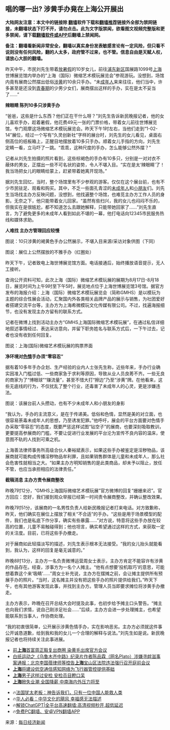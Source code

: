  <!-- 面包屑导航 --> <h2>唱的哪一出? 涉黄手办竟在上海公开展出</h2> <p class="notice"><b>大陆网友注意：本文中的链接除 <a href="https://github.com/bannedbook/fanqiang" >翻墙</a>软件下载和<a href="https://github.com/killgcd/justmysocks/blob/master/README.md">翻墙推荐</a>链接外全部为禁网链接，未翻墙状态下打不开，请勿点击。此为文字版禁闻，欲看图文视频完整版和更多禁闻，请下载<a href="https://github.com/bannedbook/fanqiang">翻墙软件或APP</a>后翻墙上禁闻网。</p><p>备注：翻墙看新闻非常安全，翻墙以真实身份发表敏感言论有一定风险，但只看不说则没有任何风险，翻的人太多，政府管不过来，也不管。信息自由是天赋人权，请放心大胆的翻墙。</b></p>  <div class="entry"> <p>昨天中午，市民刘先生带着<a href="https://www.bannedbook.org/bnews/tag/%E6%94%BE%E6%9A%91%E5%81%87/" class="st_tag internal_tag" rel="tag" title="标签 放暑假 下的日志">放暑假</a>的10岁女儿，前往<a href="https://www.bannedbook.org/bnews/tag/%E6%B5%A6%E4%B8%9C%E6%96%B0%E5%8C%BA/" class="st_tag internal_tag" rel="tag" title="标签 浦东新区 下的日志">浦东新区</a>国展路1099号<a href="https://www.bannedbook.org/bnews/tag/%e4%b8%8a%e6%b5%b7/" class="st_tag internal_tag" rel="tag" title="标签 上海 下的日志">上海</a>世博展览馆内举办的“上海（国际）微缩艺术模玩展览会”参观游玩。没想到，场馆内竟有展商公然摆出低俗<a href="https://www.bannedbook.org/bnews/tag/%e6%b6%89%e9%bb%84/" class="st_tag internal_tag" rel="tag" title="标签 涉黄 下的日志">涉黄</a>的10余只手办。“未<a href="https://www.bannedbook.org/bnews/tag/%E6%88%90%E5%B9%B4%E4%BA%BA/" class="st_tag internal_tag" rel="tag" title="标签 成年人 下的日志">成年人</a>来来往往，他们当中，许多甚至是还没到<a href="https://www.bannedbook.org/bnews/tag/%E9%9D%92%E6%98%A5%E6%9C%9F/" class="st_tag internal_tag" rel="tag" title="标签 青春期 下的日志">青春期</a>的少男少女们，展商摆出这样的手办，实在是太不妥当了……”</p> <p><strong>辣眼睛 陈列10多只涉黄手办</strong></p> <p>“爸爸，这些是什么东西？他们正在干什么呀？”刘先生告诉新民晚报记者，他的女儿喜欢手办，趁着暑假，他花费49元一张的门票价格，带着女儿前往世博展览馆，专门观摩这场微缩艺术模玩展览会。昨天下午1时左右，当他们走到“1-02-14”展位，经过一个写有“久灵创新社”字样的展台时，刘先生的女儿看见，桌面右侧高位的纸板箱上，正醒目地摆放着10多只手办。顺着女儿手指的方向，刘先生定睛一看，立马吓了一跳。“乖乖，这种尺度的手办，怎么能够公然外摆？”</p> <p>记者从刘先生拍摄的照片看到，这些棕褐色的手办有10多只，分别是一对对衣不蔽体的男女，正摆出一些不可名状的姿势，令人不堪入目。“实在是太‘辣眼睛’了！我当场把女儿的眼睛给蒙上，赶紧带着她离开现场。”</p> <p>据刘先生回忆，当时，整个场馆里有不少参观的游客。仅仅在这个展台前，也有不少市民驻足、观看和购买。其中，不乏一些面孔青涩的<a href="https://www.bannedbook.org/bnews/tag/%E6%9C%AA%E6%88%90%E5%B9%B4%E4%BA%BA/" class="st_tag internal_tag" rel="tag" title="标签 未成年人 下的日志">未成年人</a>和<a href="https://www.bannedbook.org/bnews/tag/%E5%B0%8F%E6%9C%8B%E5%8F%8B/" class="st_tag internal_tag" rel="tag" title="标签 小朋友 下的日志">小朋友</a>们。刘先生当场找主办方反映问题，没想到，他找遍整个场馆，也难觅主办方工作人员的身影。无奈之下，他只能带着女儿回家。“虽然有些扫兴，我的女儿也闷闷不乐的，但我实在是很尴尬，都不知道怎么去跟她解释，只能带她回家了……”刘先生直言，为了避免更多的未成年人看到如此不堪的一幕，他打电话向12345市民服务热线和媒体求助。</p> <p><strong>人难找 主办方管理回应较慢</strong></p>  <p>图说：10只涉黄的褐黄色手办公然展示，不堪入目来源/采访对象供图（下同）</p> <p>图说：展位上公然摆放的不雅手办（红圈处）</p> <p>昨天下午，记者致电上海世博展览馆方面。电话接通后，始终播放语音提示，无人工接听。</p> <p>查询公开资料可知，此次上海（国际）微缩艺术模玩展的展期为8月17日-8月18日，展览时间为上午9时至下午5时，展览地点位于上海世博展览馆3号馆。据官方发布的海报介绍：上海（国际）微缩艺术模玩展览会（简称GMHS）是以模玩为主题的综合性展会活动，汇聚国内外各类相关品牌产品的展示与销售，为社团爱好者搭建交流平台等，主办方为上海希微模玩文化传媒有限公司。不过，找遍海报细节，也没有发现主办方留有的联系方式。</p> <p>记者在微博上找到活动主办方“GMHS上海国际微缩艺术模玩展”，在通过私信详细地叙述事情经过、表达采访意向，并留下职务姓名与联系方式后，一下午过去，记者也没有收到任何回复。</p> <p>图说：上海(国际)微缩艺术模玩展的购票界面</p>  <p><strong>净环境对<span class='wp_keywordlink'><a href="https://www.bannedbook.org/bnews/tculture/20130726/156255.html" title="天眼所见：色欲的本质是什么" target="_blank">色情</a></span>手办须“零容忍”</strong></p> <p>据有着10多年手办企划、生产经验的业内人士张先生称，近些年来，手办行业确实因准入门槛过低、一些商家急于求利等原因，导致从业人员良莠不齐。一些无良的商家为了“博眼球”“赚流量”，甚至不惜大打“擦边”乃至“涉黄”牌。在他看来，这些无底线的行为，不仅扰乱了整个行业，还毒害了未成年人的心灵，更是涉嫌违法。</p> <p>图说：该展台前人头攒动，也有不少未成年人和小朋友的身影</p> <p>“我认为，手办的主流意义，是在于传递美。低俗和色情，显然是美的对立面，也很容易荼毒未成年人的思想，乃至诱发犯罪。”他呼吁，展会的平台方面要对色情手办采取“零容忍”的态度，既要严惩这样试图“钻空子”的展商，也要深刻吸取教训，更要提高参展商的门槛，不要让促进行业发展的平台沦为宣传不良内容的温床，使意图不轨的人找到可乘之机。</p> <p>上海善法律师事务所高级合伙人秦裕斌表示，如果这些手办被鉴定是淫秽物品，该展商就可能构成传播淫秽物品牟利罪，且如果销售群体是儿童和未成年人，那么社会危害性就相当之大。“如果主办方明知销售的是此类商品，却未予以阻止，放任不管，也应当承担相应的法律责任。”</p> <p><strong>截稿消息 主办方责令展商整改</strong></p>  <p>昨晚7时12分，“GMHS上海国际微缩艺术模玩展”官方微博的回复“姗姗来迟”。官方回应：您好，我们接到观众举报已经第一时间责令展商整改，并确认整改效果。</p> <p>昨晚7时51分，该展商的一名男性负责人给新民晚报记者打来电话。对方致歉称，昨天，他们确实在展位上摆放了相关“不合适”的手办。“这些是用于场景模型的配件，我们也是私底下作分享，确实有些暴露……”对方说，特意将这些手办放在较高的位置，儿童不易触碰得到；他也坦言，确实希望通过这样的方式，来获取一定的关注度。目前，已将这些手办撤走。</p> <p>对于展商如此轻描淡写的描述，刘先生表示根本无法接受。“我的女儿抬头就能看到，我认为，这样的回复是毫无诚意的。”</p> <p>昨晚8时13分，主办方一名负责微博运营周女士表示，主办方肯定不能容许有涉黄的作品存在。经查，涉事方为一名个人摊主。“他有点想要‘投机取巧’的意思，可能想着靠这个来‘吸睛’……”周女士补充说，主办方在摆摊之前，会让摊主提供所有预展手办的照片。“当时，这名摊主并没有把这些手办的照片提供给我们。”昨天下午，也有其他游客发现此事，并找到主办方。管理人员当即要求摊位将涉黄手办撤走。</p> <p>主办方表示，昨晚在召开总结大会时提及此事，也初步给予摊主口头警告。“摊主也向我们求情，说自己刚涉足社会……”后续，主办方会进一步处理摊主，也希望能联系到当事人，作协商处理。</p> <p>“我的初衷很简单，公开展示涉黄色情手办，实在影响恶劣。主办方必须就这件事公开诚恳道歉，给到我和我的女儿一个合理的解释与说法。”刘先生如是说。新民晚报记者也将持续关注此事进展。</p>  <!--<div id="taboola-mid-1"></div>--><ul class='op-related-articles' title='相关阅读'> <li><a href='https://www.bannedbook.org/bnews/cnnews/20240818/2075990.html' target='_blank'>前<b>上海</b>首富周正毅复出商圈 染黄毛出席官方会议</a></li> <li><a href='https://www.bannedbook.org/bnews/weiquan/20240818/2075960.html' target='_blank'>白纸运动之&#12298;乌鲁木齐中路&#12299;纪录片作者陈品霖&#65288;网名Plato&#65289;涉嫌寻衅滋事案通报&#65306;北京李国蓓律师等控告<b>上海</b>宝山区法院违法强行召开庭前会议</a></li> <li><a href='https://www.bannedbook.org/bnews/itnews/20240817/2075910.html' target='_blank'><b>上海</b>将建设低空通信感知网络为飞行器管控提供基础</a></li> <li><a href='https://www.bannedbook.org/bnews/cnnews/20240817/2075880.html' target='_blank'><b>上海</b>男子这样过安检 安检员目瞪口呆</a></li> <li><a href='https://www.bannedbook.org/bnews/baitai/20240817/2075720.html' target='_blank'><b>上海</b>掀失业潮 全国降薪 中南海内外压力将至</a></li> </ul> <ul class="texttj"> <li>🔥<a href="https://www.bannedbook.org/bnews/ssgc/20230219/1850782.html" target="_blank">法国犹太老板：神告诉我们，只有一位中国人能救人类</a></li> <li>🔥<a href="https://www.bannedbook.org/bnews/comments/20220220/1694796.html" target="_blank">华人必看：中华文化的飓风 幸福感无法描述</a></li> <li>🔥<a href="https://github.com/bannedbook/fanqiang/wiki/V2ray%E6%9C%BA%E5%9C%BA" target="_blank">解锁ChatGPT|全平台高速翻墙:高清视频秒开,超低延迟</a></li> <li>🔥<a href="https://github.com/bannedbook/fanqiang/wiki/%E7%A6%81%E9%97%BB%E7%BD%91%E5%AE%89%E5%8D%93%E7%BF%BB%E5%A2%99%E6%96%B0%E9%97%BBAPP" target="_blank">免费PC翻墙、安卓VPN翻墙APP</a></li> </ul><p class="src-info">来源：<a href="https://www.bannedbook.org/bnews/tag/%e6%af%8f%e6%97%a5%e7%bb%8f%e6%b5%8e/" class="st_tag internal_tag" rel="tag" title="标签 每日经济 下的日志">每日经济</a><span class='wp_keywordlink_affiliate'><a href="https://www.bannedbook.org/" title="新闻">新闻</a></span> </p><a name='sharetosocial'></a> <div style="margin-bottom:5px;padding-bottom:5px;clear:both"> <div id="archive-pix-1" class="banner-ads"> <!-- AuctionX Display platform tag START --> <div id="27602x728x90x621x_ADSLOT1" clicktrack="%%CLICK_URL_ESC%%"></div>  <!-- AuctionX Display platform tag END --> </div> <div id="archive-pix-2" class="banner-ads"> <!-- AuctionX Display platform tag START --> <div id="27556x300x250x621x_ADSLOT1" clicktrack="%%CLICK_URL_ESC%%" style="margin:0 auto;text-align:center"></div>  <!-- AuctionX Display platform tag END --> </div> </div>  <div id="archive-pix-1" class="banner-ads"> <!-- AuctionX Display platform tag START --> <div id="27603x728x90x621x_ADSLOT1" clicktrack="%%CLICK_URL_ESC%%"></div>  <!-- AuctionX Display platform tag END --> </div> </div><!--END ENTRY--> 